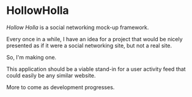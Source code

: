 HollowHolla
===========

_Hollow Holla_ is a social networking mock-up framework.

Every once in a while, I have an idea for a project that would be nicely presented as if it were a social networking site, but not a real site.

So, I'm making one.

This application should be a viable stand-in for a user activity feed that could easily be any similar website.

More to come as development progresses.
